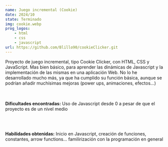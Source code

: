 ```yaml
---
name: Juego incremental (Cookie)
date: 2024/10
state: Terminado
img: cookie.webp
prog_logos: 
    - html
    - css
    - javascript
url: https://github.com/Blillo90/cookieClicker.git
---
```


Proyecto de juego incremental, tipo Cookie Clicker, con HTML, CSS y JavaScript. Mas bien básico, para aprender las dinámicas de Javascript y la implementación de las mismas en una aplicación Web. No lo he desarrollado mucho más, ya que ha cumplido su función básica, aunque se podrían añadir muchísimas mejoras (power ups, animaciones, efectos...)
<br />
<br />
<br />


**Dificultades encontradas:** Uso de Javascript desde 0 a pesar de que el proyecto es de un nivel medio

<br />
<br />

**Habilidades obtenidas:** Inicio en Javascript, creación de funciones, constantes, arrow functions... familirización con la programación en general